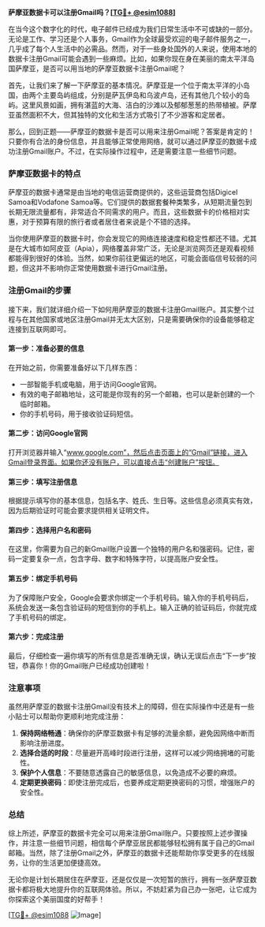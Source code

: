 **萨摩亚数据卡可以注册Gmail吗？[[TG💪+ @esim1088](https://t.me/s/esim1088)]**

在当今这个数字化的时代，电子邮件已经成为我们日常生活中不可或缺的一部分。无论是工作、学习还是个人事务，Gmail作为全球最受欢迎的电子邮件服务之一，几乎成了每个人生活中的必需品。然而，对于一些身处国外的人来说，使用本地的数据卡注册Gmail可能会遇到一些麻烦。比如，如果你现在身在美丽的南太平洋岛国萨摩亚，是否可以用当地的萨摩亚数据卡注册Gmail呢？

首先，让我们来了解一下萨摩亚的基本情况。萨摩亚是一个位于南太平洋的小岛国，由两个主要岛屿组成，分别是萨瓦伊岛和乌波卢岛，还有其他几个较小的岛屿。这里风景如画，拥有湛蓝的大海、洁白的沙滩以及郁郁葱葱的热带植被。萨摩亚虽然面积不大，但其独特的文化和生活方式吸引了不少游客和定居者。

那么，回到正题——萨摩亚的数据卡是否可以用来注册Gmail呢？答案是肯定的！只要你有合法的身份信息，并且能够正常使用网络，就可以通过萨摩亚的数据卡成功注册Gmail账户。不过，在实际操作过程中，还是需要注意一些细节问题。

### 萨摩亚数据卡的特点

萨摩亚的数据卡通常是由当地的电信运营商提供的，这些运营商包括Digicel Samoa和Vodafone Samoa等。它们提供的数据套餐种类繁多，从短期流量包到长期无限流量都有，非常适合不同需求的用户。而且，这些数据卡的价格相对实惠，对于预算有限的旅行者或者居住者来说是个不错的选择。

当你使用萨摩亚的数据卡时，你会发现它的网络连接速度和稳定性都还不错。尤其是在大城市如阿皮亚（Apia），网络覆盖非常广泛，无论是浏览网页还是观看视频都能得到很好的体验。当然，如果你前往更偏远的地区，可能会面临信号较弱的问题，但这并不影响你正常使用数据卡进行Gmail注册。

### 注册Gmail的步骤

接下来，我们就详细介绍一下如何用萨摩亚的数据卡注册Gmail账户。其实整个过程与在其他国家或地区注册Gmail并无太大区别，只是需要确保你的设备能够稳定连接到互联网即可。

#### 第一步：准备必要的信息
在开始之前，你需要准备好以下几样东西：
- 一部智能手机或电脑，用于访问Google官网。
- 有效的电子邮箱地址，这可能是你现有的另一个邮箱，也可以是新创建的一个临时邮箱。
- 你的手机号码，用于接收验证码短信。

#### 第二步：访问Google官网
打开浏览器并输入“www.google.com”，然后点击页面上的“Gmail”链接，进入Gmail登录界面。如果你还没有账户，可以直接点击“创建账户”按钮。

#### 第三步：填写注册信息
根据提示填写你的基本信息，包括名字、姓氏、生日等。这些信息必须真实有效，因为后期验证时可能会要求提供相关证明文件。

#### 第四步：选择用户名和密码
在这里，你需要为自己的新Gmail账户设置一个独特的用户名和强密码。记住，密码一定要复杂一点，包含字母、数字和特殊字符，以提高账户安全性。

#### 第五步：绑定手机号码
为了保障账户安全，Google会要求你绑定一个手机号码。输入你的手机号码后，系统会发送一条包含验证码的短信到你的手机上。输入正确的验证码后，你就完成了手机号码的绑定。

#### 第六步：完成注册
最后，仔细检查一遍你填写的所有信息是否准确无误，确认无误后点击“下一步”按钮，恭喜你！你的Gmail账户已经成功创建啦！

### 注意事项

虽然用萨摩亚的数据卡注册Gmail没有技术上的障碍，但在实际操作中还是有一些小贴士可以帮助你更顺利地完成注册：

1. **保持网络畅通**：确保你的萨摩亚数据卡有足够的流量余额，避免因网络中断而影响注册进度。
2. **选择合适的时段**：尽量避开高峰时段进行注册，这样可以减少网络拥堵的可能性。
3. **保护个人信息**：不要随意透露自己的敏感信息，以免造成不必要的麻烦。
4. **定期更换密码**：即使注册完成后，也要养成定期更换密码的习惯，增强账户的安全性。

### 总结

综上所述，萨摩亚的数据卡完全可以用来注册Gmail账户。只要按照上述步骤操作，并注意一些细节问题，相信每个萨摩亚居民都能够轻松拥有属于自己的Gmail邮箱。当然，除了注册Gmail之外，萨摩亚的数据卡还能帮助你享受更多的在线服务，让你的生活更加便捷高效。

无论你是计划长期居住在萨摩亚，还是仅仅是一次短暂的旅行，拥有一张萨摩亚数据卡都将极大地提升你的互联网体验。所以，不妨赶紧为自己办一张吧，让它成为你探索这个美丽国度的好帮手！

[[TG💪+ @esim1088](https://t.me/s/esim1088) ![Image](https://i.postimg.cc/4NQfJmqS/Snipaste-2025-05-13-00-14-12.png)]